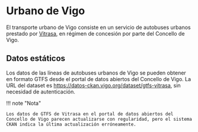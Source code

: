 # Urbano de Vigo

El transporte urbano de Vigo consiste en un servicio de autobuses urbanos prestado por [Vitrasa](https://www.vitrasa.es), en régimen de concesión por parte del Concello de Vigo.

## Datos estáticos

Los datos de las líneas de autobuses urbanos de Vigo se pueden obtener en formato GTFS desde el portal de datos abiertos del Concello de Vigo. La URL del dataset es <https://datos-ckan.vigo.org/dataset/gtfs-vitrasa>, sin necesidad de autenticación.

!!! note "Nota"

	Los datos de GTFS de Vitrasa en el portal de datos abiertos del Concello de Vigo parecen actualizarse con regularidad, pero el sistema CKAN indica la última actualización erróneamente.
